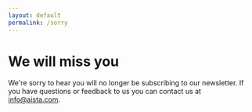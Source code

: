 ```yaml
---
layout: default
permalink: /sorry
---
```


# We will miss you

We're sorry to hear you will no longer be subscribing to our newsletter. If you have questions or feedback to us you can contact us at [info@aista.com](mailto:info@aista.com).
